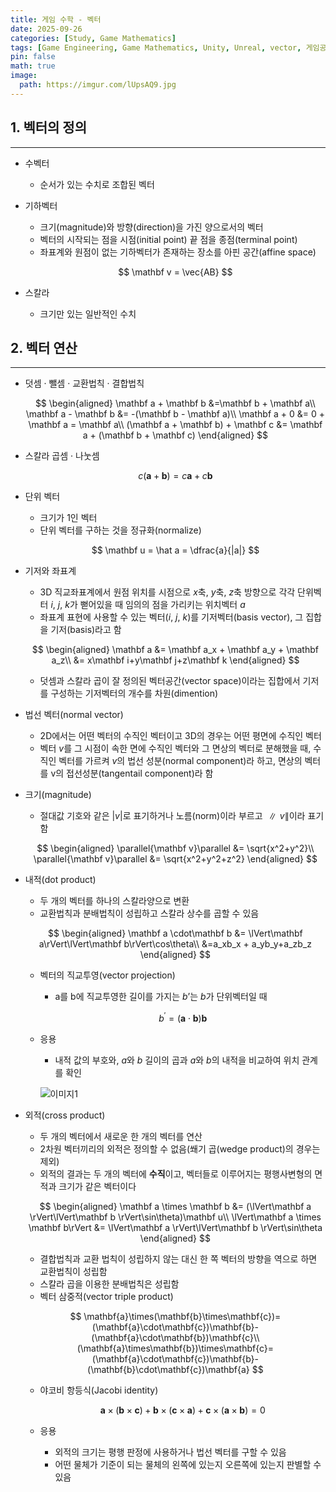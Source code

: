 ```yaml
---
title: 게임 수학 - 벡터
date: 2025-09-26
categories: [Study, Game Mathematics]
tags: [Game Engineering, Game Mathematics, Unity, Unreal, vector, 게임공학, 게임수학, 유니티, 언리얼, 벡터]
pin: false
math: true
image:
  path: https://imgur.com/lUpsAQ9.jpg
---
```


## 1. 벡터의 정의

---

- 수벡터
  - 순서가 있는 수치로 조합된 벡터
  
- 기하벡터
  - 크기(magnitude)와 방향(direction)을 가진 양으로서의 벡터
  - 벡터의 시작되는 점을 시점(initial point) 끝 점을 종점(terminal point)
  - 좌표계와 원점이 없는 기하벡터가 존재하는 장소를 아핀 공간(affine space)

  $$
  \mathbf v = \vec{AB}
  $$

- 스칼라
  - 크기만 있는 일반적인 수치

## 2. 벡터 연산

---

- 덧셈 · 뺄셈 · 교환법칙 · 결합법칙
  
  $$
  \begin{aligned}
  \mathbf a + \mathbf b &=\mathbf b +  \mathbf a\\
  \mathbf a - \mathbf b &= -(\mathbf b - \mathbf a)\\
  \mathbf a + 0 &= 0 + \mathbf a = \mathbf a\\
  (\mathbf a + \mathbf b) + \mathbf c &= \mathbf a + (\mathbf b + \mathbf c)
  \end{aligned}
  $$
  
- 스칼라 곱셈 · 나눗셈
  
  $$
  c(\mathbf a + \mathbf b) = c\mathbf a + c\mathbf b
  $$
  
- 단위 벡터
  - 크기가 1인 벡터
  - 단위 벡터를 구하는 것을 정규화(normalize)
  
  $$
  \mathbf u = \hat a = \dfrac{a}{|a|}
  $$
  
- 기저와 좌표계
  - 3D 직교좌표계에서 원점 위치를 시점으로 *x*축, *y*축, *z*축 방향으로 각각 단위벡터 $i$, $j$, $k$가 뻗어있을 때 임의의 점을 가리키는 위치벡터 $a$
  - 좌표계  표현에 사용할 수 있는 벡터($i$, $j$, $k$)를 기저벡터(basis vector), 그 집합을 기저(basis)라고 함
  
  $$
  \begin{aligned}
  \mathbf a &= \mathbf a_x + \mathbf a_y + \mathbf a_z\\
  &= x\mathbf i+y\mathbf j+z\mathbf k
  \end{aligned}
  $$
  
  - 덧셈과 스칼라 곱이 잘 정의된 벡터공간(vector space)이라는 집합에서 기저를 구성하는 기저벡터의 개수를 차원(dimention)
  
- 법선 벡터(normal vector)
  - 2D에서는 어떤 벡터의 수직인 벡터이고 3D의 경우는 어떤 평면에 수직인 벡터
  - 벡터 $v$를 그 시점이 속한 면에 수직인 벡터와 그 면상의 벡터로 분해했을 때, 수직인 벡터를 가르켜 $v$의 법선 성분(normal component)라 하고, 면상의 벡터를 v의 접선성분(tangentail component)라 함
- 크기(magnitude)
  - 절대값 기호와 같은 $|v|$로 표기하거나 노름(norm)이라 부르고 $∥v∥$이라 표기함
  
  $$
  \begin{aligned}
  \parallel{\mathbf v}\parallel &= \sqrt{x^2+y^2}\\
  \parallel{\mathbf v}\parallel &= \sqrt{x^2+y^2+z^2}
  \end{aligned}
  $$
  
- 내적(dot product)
  - 두 개의 벡터를 하나의 스칼라양으로 변환
  - 교환법칙과 분배법칙이 성립하고 스칼라 상수를 곱할 수 있음
  
  $$
  \begin{aligned}
  \mathbf a \cdot\mathbf b &= \lVert\mathbf a\rVert\lVert\mathbf b\rVert\cos\theta\\
  &=a_xb_x + a_yb_y+a_zb_z
  \end{aligned}
  $$
  
  - 벡터의 직교투영(vector projection)
    - a를 b에 직교투영한 길이를 가지는 $b’$는 $b$가 단위벡터일 때
  
    $$
    b^\prime = (\mathbf a\cdot \mathbf b)\mathbf b
    $$
  
  - 응용
    - 내적 값의 부호와, $a$와 $b$ 길이의 곱과 $a$와 $b$의 내적을 비교하여 위치 관계를 확인
  
    ![이미지1](https://imgur.com/Tg0eix6.png)
  
- 외적(cross product)
  - 두 개의 벡터에서 새로운 한 개의 벡터를 연산
  - 2차원 벡터끼리의 외적은 정의할 수 없음(쐐기 곱(wedge product)의 경우는 제외)
  - 외적의 결과는 두 개의 벡터에 **수직**이고, 벡터들로 이루어지는 평행사변형의 면적과 크기가 같은 벡터이다
  
  $$
  \begin{aligned}
  \mathbf a \times \mathbf b &= (\lVert\mathbf a \rVert\lVert\mathbf b \rVert\sin\theta)\mathbf u\\
  \lVert\mathbf a \times \mathbf b\rVert &= \lVert\mathbf a \rVert\lVert\mathbf b \rVert\sin\theta
  \end{aligned}
  $$
  
  - 결합법칙과 교환 법칙이 성립하지 않는 대신 한 쪽 벡터의 방향을 역으로 하면 교환법칙이 성립함
  - 스칼라 곱을 이용한 분배법칙은 성립함
  - 벡터 삼중적(vector triple product)
  
  $$
  \mathbf{a}\times(\mathbf{b}\times\mathbf{c})=(\mathbf{a}\cdot\mathbf{c})\mathbf{b}-(\mathbf{a}\cdot\mathbf{b})\mathbf{c}\\
  (\mathbf{a}\times\mathbf{b})\times\mathbf{c}=(\mathbf{a}\cdot\mathbf{c})\mathbf{b}-(\mathbf{b}\cdot\mathbf{c})\mathbf{a}
  $$
  
  - 야코비 항등식(Jacobi identity)
  
    $$
    \mathbf{a}\times(\mathbf{b}\times\mathbf{c})+\mathbf{b}\times(\mathbf{c}\times\mathbf{a})+\mathbf{c}\times(\mathbf{a}\times\mathbf{b})=0
    $$
  
  - 응용
    - 외적의 크기는 평행 판정에 사용하거나 법선 벡터를 구할 수 있음
    - 어떤 물체가 기준이 되는 물체의 왼쪽에 있는지 오른쪽에 있는지 판별할 수 있음
